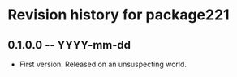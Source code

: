 # Revision history for package221

## 0.1.0.0 -- YYYY-mm-dd

* First version. Released on an unsuspecting world.
